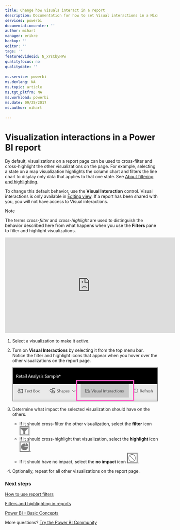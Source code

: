 ```yaml
---
title: Change how visuals interact in a report
description: Documentation for how to set Visual interactions in a Microsoft Power BI report.
services: powerbi
documentationcenter: ''
author: mihart
manager: erikre
backup: ''
editor: ''
tags: ''
featuredvideoid: N_xYsCbyHPw
qualityfocus: no
qualitydate: ''

ms.service: powerbi
ms.devlang: NA
ms.topic: article
ms.tgt_pltfrm: NA
ms.workload: powerbi
ms.date: 09/25/2017
ms.author: mihart

---
```

# Visualization interactions in a Power BI report
By default, visualizations on a report page can be used to cross-filter and cross-highlight the other visualizations on the page.
For example, selecting a state on a map visualization highlights the column chart and filters the line chart to display only data that applies to that one state.
See [About filtering and highlighting](powerbi-service-about-filters-and-highlighting-in-reports.md).

To change this default behavior, use the **Visual Interaction** control. Visual interactions is only available in [Editing view](powerbi-service-interact-with-a-report-in-editing-view.md). If a report has been shared with you, you will not have access to Visual interactions.

> [!NOTE]
> The terms *cross-filter* and *cross-highlight* are used to distinguish the behavior described here from what happens when you use the **Filters** pane to filter and highlight visualizations.  
> 
> 

<iframe width="560" height="315" src="https://www.youtube.com/embed/N_xYsCbyHPw?list=PL1N57mwBHtN0JFoKSR0n-tBkUJHeMP2cP" frameborder="0" allowfullscreen></iframe>

1. Select a visualization to make it active.  
2. Turn on **Visual Interactions** by selecting it from the top menu bar. Notice the filter and highlight icons that appear when you hover over the other visualizations on the report page.
   
    ![](media/powerbi-service-visual-interactions/pbi-visual-interaction-icon.png)
3. Determine what impact the selected visualization should have on the others.  
   
   * If it should cross-filter the other visualization, select the **filter** icon ![](media/powerbi-service-visual-interactions/pbi-filter-icon-outlined.png).
   * If it should cross-highlight that visualization, select the **highlight** icon ![](media/powerbi-service-visual-interactions/pbi-highlight-icon-outlined.png).
   * If it should have no impact, select the **no impact** icon ![](media/powerbi-service-visual-interactions/pbi-noimpact-icon-outlined.png).
4. Optionally, repeat for all other visualizations on the report page.

### Next steps
[How to use report filters](power-bi-how-to-report-filter.md)

[Filters and highlighting in reports](powerbi-service-about-filters-and-highlighting-in-reports.md)

[Power BI - Basic Concepts](powerbi-service-basic-concepts.md)

More questions? [Try the Power BI Community](http://community.powerbi.com/)

